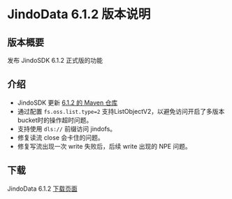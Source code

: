 # JindoData 6.1.2 版本说明

## 版本概要

发布 JindoSDK 6.1.2 正式版的功能

## 介绍

- JindoSDK 更新 [6.1.2 的 Maven 仓库](oss-maven.md)
- 通过配置 `fs.oss.list.type=2` 支持ListObjectV2，以避免访问开启了多版本bucket时的操作超时问题。
- 支持使用 `dls://` 前缀访问 jindofs。
- 修复读流 close 会卡住的问题。
- 修复写流出现一次 write 失败后，后续 write 出现的 NPE 问题。


## 下载

JindoData 6.1.2 [下载页面](jindodata_download.md)
